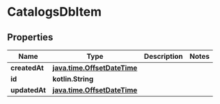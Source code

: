
# CatalogsDbItem

## Properties
| Name | Type | Description | Notes |
| ------------ | ------------- | ------------- | ------------- |
| **createdAt** | [**java.time.OffsetDateTime**](java.time.OffsetDateTime.md) |  |  |
| **id** | **kotlin.String** |  |  |
| **updatedAt** | [**java.time.OffsetDateTime**](java.time.OffsetDateTime.md) |  |  |



